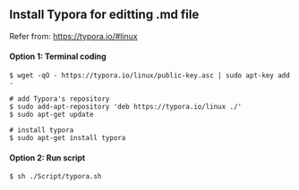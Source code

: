 ## Install Typora for editting .md file

Refer from:  https://typora.io/#linux

#### Option 1: Terminal coding

```shell
$ wget -qO - https://typora.io/linux/public-key.asc | sudo apt-key add -

# add Typora's repository
$ sudo add-apt-repository 'deb https://typora.io/linux ./'
$ sudo apt-get update

# install typora
$ sudo apt-get install typora
```

#### Option 2: Run script

```shell
$ sh ./Script/typora.sh
```

